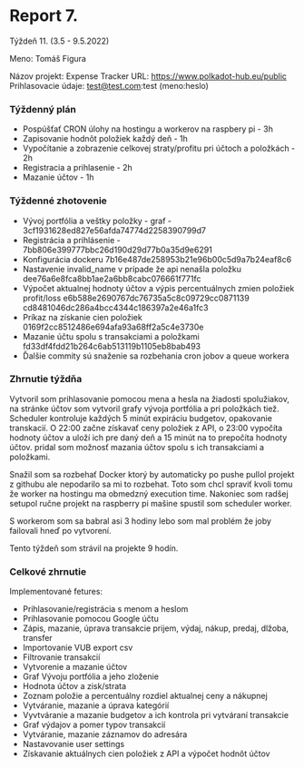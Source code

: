 # Report 7.

Týždeň 11. (3.5 - 9.5.2022)

Meno: Tomáš Figura

Názov projekt: Expense Tracker
URL: https://www.polkadot-hub.eu/public
Prihlasovacie údaje: test@test.com:test (meno:heslo)

### Týždenný plán
- Pospúšťať CRON úlohy na hostingu a workerov na raspbery pi - 3h 
- Zapisovanie hodnôt položiek každý deň - 1h
- Vypočítanie a zobrazenie celkovej straty/profitu pri účtoch a položkách - 2h
- Registracia a prihlasenie - 2h
- Mazanie účtov - 1h

### Týždenné zhotovenie

- Vývoj portfólia a veštky položky - graf - 3cf1931628ed827e56afda74774d2258390799d7 
- Registrácia a prihlásenie - 7bb806e399777bbc26d190d29d77b0a35d9e6291 
- Konfigurácia dockeru 7b16e487de258953b21e96b00c5d9a7b24eaf8c6 
- Nastavenie invalid_name v prípade že api nenašla položku dee76a6e8fca8bb1ae2a6bb8cabc076661f771fc 
- Výpočet aktualnej hodnoty účtov a výpis percentuálnych zmien položiek profit/loss e6b588e2690767dc76735a5c8c09729cc0871139 cd8481046dc286a4bcc4344c186397a2e46a1fc3 
- Príkaz na získanie cien položiek 0169f2cc8512486e694afa93a68ff2a5c4e3730e 
- Mazanie účtu spolu s transakciami a položkami fd33df4fdd21b264c6ab513119b1105eb8bab493 
- Ďalšie commity sú snaženie sa rozbehania cron jobov a queue workera

### Zhrnutie týždňa

Vytvoril som prihlasovanie pomocou mena a hesla na žiadosti spolužiakov, na stránke účtov som vytvoril grafy vývoja portfólia a pri položkách tiež. Scheduler kontroluje každých 5 minút expiráciu budgetov, opakovanie transkacií. O 22:00 začne získavať ceny položiek z API, o 23:00 vypočíta hodnoty účtov a uloží ich pre daný deň a 15 minút na to prepočíta hodnoty účtov. pridal som možnosť mazania účtov spolu s ich transakciami a položkami.

Snažil som sa rozbehať Docker ktorý by automaticky po pushe pullol projekt z githubu ale nepodarilo sa mi to rozbehat. Toto som chcl spraviť kvoli tomu že worker na hostingu ma obmedzný execution time. Nakoniec som radšej setupol ručne projekt na raspberry pi mašine spustil som scheduler worker.

S workerom som sa babral asi 3 hodiny lebo som mal problém že joby failovali hneď po vytvorení.

Tento týždeň som strávil na projekte 9 hodín.

### Celkové zhrnutie 

Implementované fetures:

- Prihlasovanie/registrácia s menom a heslom
- Prihlasovanie pomocou Google účtu
- Zápis, mazanie, úprava transakcie prijem, výdaj, nákup, predaj, dlžoba, transfer
- Importovanie VUB export csv
- Filtrovanie transakcií
- Vytvorenie a mazanie účtov
- Graf Vývoju portfólia a jeho zloženie
- Hodnota účtov a zisk/strata
- Zoznam položie a percentuálny rozdiel aktualnej ceny a nákupnej
- Vytváranie, mazanie a úprava kategórií
- Vyvtváranie a mazanie budgetov a ich kontrola pri vytváraní transakcie
- Graf výdajov a pomer typov transakcií
- Vytváranie, mazanie záznamov do adresára
- Nastavovanie user settings
- Získavanie aktuálnych cien položiek z API a výpočet hodnôt účtov